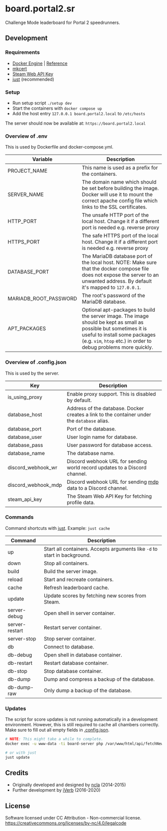 # board.portal2.sr

Challenge Mode leaderboard for Portal 2 speedrunners.

## Development

### Requirements

- [Docker Engine] | [Reference](https://docs.docker.com/compose/reference/)
- [mkcert]
- [Steam Web API Key]
- [just] (recommended)

[Docker Engine]: https://docs.docker.com/engine/install
[mkcert]: https://github.com/FiloSottile/mkcert
[Steam Web API Key]: https://steamcommunity.com/dev
[just]: https://github.com/casey/just

### Setup

- Run setup script `./setup dev`
- Start the containers with `docker compose up`
- Add the host entry `127.0.0.1 board.portal2.local` to `/etc/hosts`

The server should now be available at: `https://board.portal2.local`

### Overview of .env

This is used by Dockerfile and docker-compose.yml.

| Variable              | Description                                                                                                                                                                                                           |
| --------------------- | --------------------------------------------------------------------------------------------------------------------------------------------------------------------------------------------------------------------- |
| PROJECT_NAME          | This name is used as a prefix for the containers.                                                                                                                                                                     |
| SERVER_NAME           | The domain name which should be set before building the image. Docker will use it to mount the correct apache config file which links to the SSL certificates.                                                        |
| HTTP_PORT             | The unsafe HTTP port of the local host. Change it if a different port is needed e.g. reverse proxy                                                                                                                    |
| HTTPS_PORT            | The safe HTTPS port of the local host. Change it if a different port is needed e.g. reverse proxy                                                                                                                     |
| DATABASE_PORT         | The MariaDB database port of the local host. NOTE: Make sure that the docker compose file does not expose the server to an unwanted address. By default it's mapped to `127.0.0.1`.                                   |
| MARIADB_ROOT_PASSWORD | The root's password of the MariaDB database.                                                                                                                                                                          |
| APT_PACKAGES          | Optional apt-packages to build the server image. The image should be kept as small as possible but sometimes it is useful to install some packages (e.g. `vim`, `htop` etc.) in order to debug problems more quickly. |

### Overview of .config.json

This is used by the server.

| Key                 | Description                                                                                 |
| ------------------- | ------------------------------------------------------------------------------------------- |
| is_using_proxy      | Enable proxy support. This is disabled by default.                                          |
| database_host       | Address of the database. Docker creates a link to the container under the `database` alias. |
| database_port       | Port of the database.                                                                       |
| database_user       | User login name for database.                                                               |
| database_pass       | User password for database access.                                                          |
| database_name       | The database name.                                                                          |
| discord_webhook_wr  | Discord webhook URL for sending world record updates to a Discord channel.                  |
| discord_webhook_mdp | Discord webhook URL for sending [mdp] data to a Discord channel.                            |
| steam_api_key       | The Steam Web API Key for fetching profile data.                                            |

[mdp]: https://github.com/p2sr/mdp

### Commands

Command shortcuts with [just]. Example: `just cache`

| Command        | Description                                                               |
| -------------- | ------------------------------------------------------------------------- |
| up             | Start all containers. Accepts arguments like `-d` to start in background. |
| down           | Stop all containers.                                                      |
| build          | Build the server image.                                                   |
| reload         | Start and recreate containers.                                            |
| cache          | Refresh leaderboard cache.                                                |
| update         | Update scores by fetching new scores from Steam.                          |
| server-debug   | Open shell in server container.                                           |
| server-restart | Restart server container.                                                 |
| server-stop    | Stop server container.                                                    |
| db             | Connect to database.                                                      |
| db-debug       | Open shell in database container.                                         |
| db-restart     | Restart database container.                                               |
| db-stop        | Stop database container.                                                  |
| db-dump        | Dump and compress a backup of the database.                               |
| db-dump-raw    | Only dump a backup of the database.                                       |

### Updates

The script for score updates is not running automatically in a development
environment. However, this is still required to cache all chambers correctly.
Make sure to fill out all empty fields in
[.config.json](#overview-of-configjson).

```bash
# NOTE: This might take a while to complete.
docker exec -u www-data -ti board-server php /var/www/html/api/fetchNewScores.php

# or with just
just update
```

## Credits

- Originally developed and designed by [ncla] (2014-2015)
- Further development by [iVerb] (2016-2020)

[ncla]: https://github.com/ncla/Portal-2-Leaderboard
[iVerb]: https://github.com/iVerb1/Portal2Boards

## License

Software licensed under CC Attribution - Non-commercial license.
https://creativecommons.org/licenses/by-nc/4.0/legalcode
